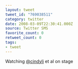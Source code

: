 ```yaml
---
layout: tweet
tweet_id: "769038511"
category: twitter
date: 2008-03-09T22:30:41.000Z
source: Twitter SMS
favorite_count: 0
retweet_count: 0
tags:
- tweet
---
```


Watching [@cindyli](https://twitter.com/@cindyli) et al on stage

